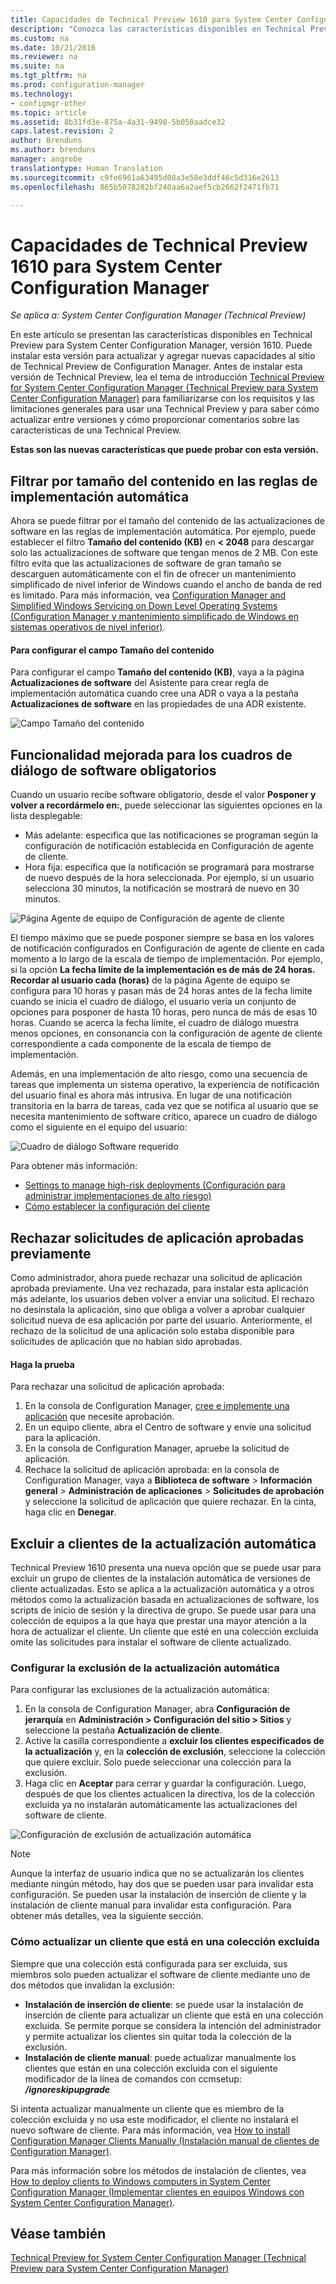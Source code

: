 ```yaml
---
title: Capacidades de Technical Preview 1610 para System Center Configuration Manager
description: "Conozca las características disponibles en Technical Preview para System Center Configuration Manager, versión 1610."
ms.custom: na
ms.date: 10/21/2016
ms.reviewer: na
ms.suite: na
ms.tgt_pltfrm: na
ms.prod: configuration-manager
ms.technology:
- configmgr-other
ms.topic: article
ms.assetid: 8b31fd3e-875a-4a31-9498-5b050aadce32
caps.latest.revision: 2
author: Brenduns
ms.author: brenduns
manager: angrobe
translationtype: Human Translation
ms.sourcegitcommit: c9fe6961a63495d08a3e58e3ddf46c5d316e2613
ms.openlocfilehash: 865b5078282bf240aa6a2aef5cb2662f2471fb71

---
```

# <a name="capabilities-in-technical-preview-1610-for-system-center-configuration-manager"></a>Capacidades de Technical Preview 1610 para System Center Configuration Manager

*Se aplica a: System Center Configuration Manager (Technical Preview)*



En este artículo se presentan las características disponibles en Technical Preview para System Center Configuration Manager, versión 1610. Puede instalar esta versión para actualizar y agregar nuevas capacidades al sitio de Technical Preview de Configuration Manager.      Antes de instalar esta versión de Technical Preview, lea el tema de introducción [Technical Preview for System Center Configuration Manager (Technical Preview para System Center Configuration Manager)](../../core/get-started/technical-preview.md) para familiarizarse con los requisitos y las limitaciones generales para usar una Technical Preview y para saber cómo actualizar entre versiones y cómo proporcionar comentarios sobre las características de una Technical Preview.    


**Estas son las nuevas características que puede probar con esta versión.**  
## <a name="filter-by-content-size-in-automatic-deployment-rules"></a>Filtrar por tamaño del contenido en las reglas de implementación automática
Ahora se puede filtrar por el tamaño del contenido de las actualizaciones de software en las reglas de implementación automática. Por ejemplo, puede establecer el filtro **Tamaño del contenido (KB)** en **< 2048** para descargar solo las actualizaciones de software que tengan menos de 2 MB. Con este filtro evita que las actualizaciones de software de gran tamaño se descarguen automáticamente con el fin de ofrecer un mantenimiento simplificado de nivel inferior de Windows cuando el ancho de banda de red es limitado. Para más información, vea [Configuration Manager and Simplified Windows Servicing on Down Level Operating Systems (Configuration Manager y mantenimiento simplificado de Windows en sistemas operativos de nivel inferior)](https://blogs.technet.microsoft.com/enterprisemobility/2016/10/07/configuration-manager-and-simplified-windows-servicing-on-down-level-operating-systems/).

#### <a name="to-configure-the-content-size-field"></a>Para configurar el campo Tamaño del contenido
Para configurar el campo **Tamaño del contenido (KB)**, vaya a la página **Actualizaciones de software** del Asistente para crear regla de implementación automática cuando cree una ADR o vaya a la pestaña **Actualizaciones de software** en las propiedades de una ADR existente.

![Campo Tamaño del contenido](media/contentsizefield.png)

## <a name="improved-functionality-for-required-software-dialogs"></a>Funcionalidad mejorada para los cuadros de diálogo de software obligatorios
Cuando un usuario recibe software obligatorio, desde el valor **Posponer y volver a recordármelo en:**, puede seleccionar las siguientes opciones en la lista desplegable:
- Más adelante: especifica que las notificaciones se programan según la configuración de notificación establecida en Configuración de agente de cliente.
- Hora fija: especifica que la notificación se programará para mostrarse de nuevo después de la hora seleccionada. Por ejemplo, si un usuario selecciona 30 minutos, la notificación se mostrará de nuevo en 30 minutos.

![Página Agente de equipo de Configuración de agente de cliente](media/computeragentsettings.png)

El tiempo máximo que se puede posponer siempre se basa en los valores de notificación configurados en Configuración de agente de cliente en cada momento a lo largo de la escala de tiempo de implementación. Por ejemplo, si la opción **La fecha límite de la implementación es de más de 24 horas. Recordar al usuario cada (horas)** de la página Agente de equipo se configura para 10 horas y pasan más de 24 horas antes de la fecha límite cuando se inicia el cuadro de diálogo, el usuario vería un conjunto de opciones para posponer de hasta 10 horas, pero nunca de más de esas 10 horas. Cuando se acerca la fecha límite, el cuadro de diálogo muestra menos opciones, en consonancia con la configuración de agente de cliente correspondiente a cada componente de la escala de tiempo de implementación.

Además, en una implementación de alto riesgo, como una secuencia de tareas que implementa un sistema operativo, la experiencia de notificación del usuario final es ahora más intrusiva. En lugar de una notificación transitoria en la barra de tareas, cada vez que se notifica al usuario que se necesita mantenimiento de software crítico, aparece un cuadro de diálogo como el siguiente en el equipo del usuario:

![Cuadro de diálogo Software requerido](media/requiredsoftwaredialog.png)


Para obtener más información:
- [Settings to manage high-risk deployments (Configuración para administrar implementaciones de alto riesgo)](../../protect/understand/settings-to-manage-high-risk-deployments.md)
- [Cómo establecer la configuración del cliente](../clients/deploy/configure-client-settings.md)

## <a name="deny-previously-approved-application-requests"></a>Rechazar solicitudes de aplicación aprobadas previamente

Como administrador, ahora puede rechazar una solicitud de aplicación aprobada previamente. Una vez rechazada, para instalar esta aplicación más adelante, los usuarios deben volver a enviar una solicitud. El rechazo no desinstala la aplicación, sino que obliga a volver a aprobar cualquier solicitud nueva de esa aplicación por parte del usuario. Anteriormente, el rechazo de la solicitud de una aplicación solo estaba disponible para solicitudes de aplicación que no habían sido aprobadas.

#### <a name="try-it-out"></a>Haga la prueba
Para rechazar una solicitud de aplicación aprobada:

1.  En la consola de Configuration Manager, [cree e implemente una aplicación](https://docs.microsoft.com/en-us/sccm/apps/deploy-use/create-applications) que necesite aprobación.
2.  En un equipo cliente, abra el Centro de software y envíe una solicitud para la aplicación.
3.  En la consola de Configuration Manager, apruebe la solicitud de aplicación.
4.  Rechace la solicitud de aplicación aprobada: en la consola de Configuration Manager, vaya a **Biblioteca de software** > **Información general** > **Administración de aplicaciones** > **Solicitudes de aprobación** y seleccione la solicitud de aplicación que quiere rechazar.  En la cinta, haga clic en **Denegar**.

## <a name="exclude-clients-from-automatic-upgrade"></a>Excluir a clientes de la actualización automática
Technical Preview 1610 presenta una nueva opción que se puede usar para excluir un grupo de clientes de la instalación automática de versiones de cliente actualizadas.  Esto se aplica a la actualización automática y a otros métodos como la actualización basada en actualizaciones de software, los scripts de inicio de sesión y la directiva de grupo. Se puede usar para una colección de equipos a la que haya que prestar una mayor atención a la hora de actualizar el cliente. Un cliente que esté en una colección excluida omite las solicitudes para instalar el software de cliente actualizado.

### <a name="configure-exclusion-from-automatic-upgrade"></a>Configurar la exclusión de la actualización automática
Para configurar las exclusiones de la actualización automática:
1.  En la consola de Configuration Manager, abra **Configuración de jerarquía** en **Administración > Configuración del sitio > Sitios** y seleccione la pestaña **Actualización de cliente**.
2.  Active la casilla correspondiente a **excluir los clientes especificados de la actualización** y, en la **colección de exclusión**, seleccione la colección que quiere excluir. Solo puede seleccionar una colección para la exclusión.
3.  Haga clic en **Aceptar** para cerrar y guardar la configuración. Luego, después de que los clientes actualicen la directiva, los de la colección excluida ya no instalarán automáticamente las actualizaciones del software de cliente.

  ![Configuración de exclusión de actualización automática](media/automatic_upgrade_exclusion.png)

> [!NOTE]
> Aunque la interfaz de usuario indica que no se actualizarán los clientes mediante ningún método, hay dos que se pueden usar para invalidar esta configuración. Se pueden usar la instalación de inserción de cliente y la instalación de cliente manual para invalidar esta configuración. Para obtener más detalles, vea la siguiente sección.


### <a name="how-to-upgrade-a-client-that-is-in-an-excluded-collection"></a>Cómo actualizar un cliente que está en una colección excluida
Siempre que una colección está configurada para ser excluida, sus miembros solo pueden actualizar el software de cliente mediante uno de dos métodos que invalidan la exclusión:
 - **Instalación de inserción de cliente**: se puede usar la instalación de inserción de cliente para actualizar un cliente que está en una colección excluida. Se permite porque se considera la intención del administrador y permite actualizar los clientes sin quitar toda la colección de la exclusión.       
 - **Instalación de cliente manual**: puede actualizar manualmente los clientes que están en una colección excluida con el siguiente modificador de la línea de comandos con ccmsetup: ***/ignoreskipupgrade***

  Si intenta actualizar manualmente un cliente que es miembro de la colección excluida y no usa este modificador, el cliente no instalará el nuevo software de cliente. Para más información, vea [How to install Configuration Manager Clients Manually (Instalación manual de clientes de Configuration Manager)](/sccm/core/clients/deploy/deploy-clients-to-windows-computers#a-namebkmkmanuala-how-to-install-configuration-manager-clients-manually).

Para más información sobre los métodos de instalación de clientes, vea [How to deploy clients to Windows computers in System Center Configuration Manager (Implementar clientes en equipos Windows con System Center Configuration Manager)](/sccm/core/clients/deploy/deploy-clients-to-windows-computers).


## <a name="see-also"></a>Véase también
[Technical Preview for System Center Configuration Manager (Technical Preview para System Center Configuration Manager)](../../core/get-started/technical-preview.md)



<!--HONumber=Nov16_HO1-->


